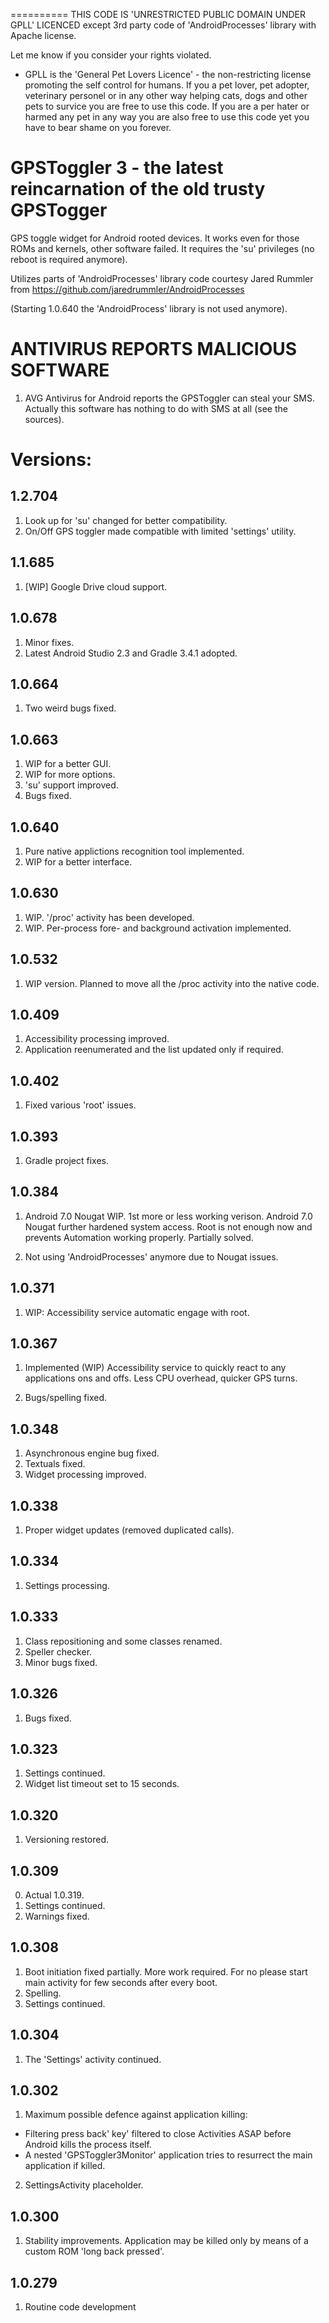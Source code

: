 ==========
THIS CODE IS 'UNRESTRICTED PUBLIC DOMAIN UNDER GPLL' LICENCED except 3rd party code of 'AndroidProcesses' library with Apache license.

Let me know if you consider your rights violated.

* GPLL is the 'General Pet Lovers Licence' - the non-restricting license promoting the self control for humans.
If you a pet lover, pet adopter, veterinary personel or in any other way helping cats, dogs and other pets to survice you are free to use this code.
If you are a per hater or harmed any pet in any way you are also free to use this code yet you have to bear shame on you forever.



GPSToggler 3 - the latest reincarnation of the old trusty GPSTogger
===================================================================

GPS toggle widget for Android rooted devices. It works even for those ROMs and kernels, other software failed.
It requires the 'su' privileges (no reboot is required anymore).

Utilizes parts of 'AndroidProcesses' library code courtesy Jared Rummler from
https://github.com/jaredrummler/AndroidProcesses 

(Starting 1.0.640 the 'AndroidProcess' library is not used anymore).


ANTIVIRUS REPORTS MALICIOUS SOFTWARE
====================================

1. AVG Antivirus for Android reports the GPSToggler can steal your SMS. 
   Actually this software has nothing to do with SMS at all (see the sources).



Versions:
=========

1.2.704
-------
1. Look up for 'su' changed for better compatibility.
2. On/Off GPS toggler made compatible with limited 'settings' utility.


1.1.685
-------
1. [WIP] Google Drive cloud support.


1.0.678
-------
1. Minor fixes.
2. Latest Android Studio 2.3 and Gradle 3.4.1 adopted.



1.0.664
-------
1. Two weird bugs fixed.


1.0.663
-------
1. WIP for a better GUI. 
2. WIP for more options.
3. 'su' support improved.
4. Bugs fixed.


1.0.640
-------
1. Pure native applictions recognition tool implemented.
2. WIP for a better interface.

1.0.630
-------
1. WIP. '/proc' activity has been developed.
2. WIP. Per-process fore- and background activation implemented.


1.0.532
-------
1. WIP version. Planned to move all the /proc activity into the native code.


1.0.409
-------
1. Accessibility processing improved.
2. Application reenumerated and the list updated only if required.


1.0.402
-------
1. Fixed various 'root' issues.


1.0.393
-------
1. Gradle project fixes.


1.0.384
-------
1. Android 7.0 Nougat WIP. 1st more or less working verison.
   Android 7.0 Nougat further hardened system access. Root is not enough now and prevents Automation working properly. Partially solved. 

2. Not using 'AndroidProcesses' anymore due to Nougat issues.

1.0.371
-------
1. WIP: Accessibility service automatic engage with root. 


1.0.367
-------
1. Implemented (WIP) Accessibility service to quickly react to any applications ons and offs. 
   Less CPU overhead, quicker GPS turns.

2. Bugs/spelling fixed.


1.0.348
-------
1. Asynchronous engine bug fixed. 
2. Textuals fixed.
3. Widget processing improved.
 

1.0.338
-------
1. Proper widget updates (removed duplicated calls).


1.0.334
-------
1. Settings processing.


1.0.333
-------
1. Class repositioning and some classes renamed.
2. Speller checker.
3. Minor bugs fixed.


1.0.326
-------
1. Bugs fixed.


1.0.323
-------
1. Settings continued.
2. Widget list timeout set to 15 seconds.


1.0.320
-------
1. Versioning restored.



1.0.309
-------
0. Actual 1.0.319.
1. Settings continued.
2. Warnings fixed.


1.0.308
-------
1. Boot initiation fixed partially. More work required. For no please start main activity for few seconds after every boot.
2. Spelling.
3. Settings continued.


1.0.304
-------
1. The 'Settings' activity continued.


1.0.302
-------
1. Maximum possible defence against application killing: 

  * Filtering press back' key' filtered to close Activities ASAP before Android kills the process itself.
  * A nested 'GPSToggler3Monitor' application tries to resurrect the main application if killed.

2. SettingsActivity placeholder.


1.0.300
-------
1. Stability improvements. Application may be killed only by means of a custom ROM 'long back pressed'.


1.0.279
-------
1. Routine code development
